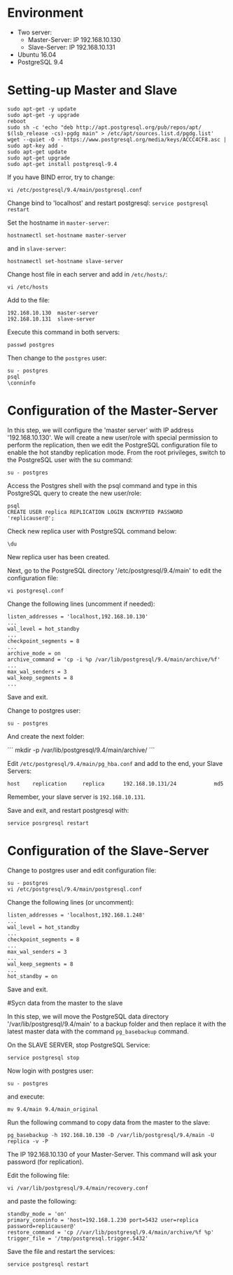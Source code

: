 # Environment

- Two server:
  - Master-Server: IP 192.168.10.130
  - Slave-Server:  IP 192.168.10.131
- Ubuntu 16.04
- PostgreSQL 9.4

# Setting-up Master and Slave

```
sudo apt-get -y update
sudo apt-get -y upgrade
reboot
sudo sh -c 'echo "deb http://apt.postgresql.org/pub/repos/apt/ $(lsb_release -cs)-pgdg main" > /etc/apt/sources.list.d/pgdg.list'
wget --quiet -O - https://www.postgresql.org/media/keys/ACCC4CF8.asc | sudo apt-key add -
sudo apt-get update
sudo apt-get upgrade
sudo apt-get install postgresql-9.4
```

If you have BIND error, try to change: 

```
vi /etc/postgresql/9.4/main/postgresql.conf
```

Change bind to 'localhost' and restart postgresql: `service postgresql restart`

Set the hostname in `master-server`:

```
hostnamectl set-hostname master-server
```

and in `slave-server`:

```
hostnamectl set-hostname slave-server
```

Change host file in each server and add in `/etc/hosts/`:

```
vi /etc/hosts
```	

Add to the file:

```
192.168.10.130	master-server
192.168.10.131	slave-server
```

Execute this command in both servers:	
	
```
passwd postgres
```

Then change to the `postgres` user:

```
su - postgres
psql
\conninfo
```

# Configuration of the Master-Server

In this step, we will configure the 'master server' with IP address '192.168.10.130'. 
We will create a new user/role with special permission to perform the replication, then we edit the PostgreSQL configuration file to enable the hot standby replication mode.
From the root privileges, switch to the PostgreSQL user with the su command:

```
su - postgres
```

Access the Postgres shell with the psql command and type in this PostgreSQL query to create the new user/role:

```
psql
CREATE USER replica REPLICATION LOGIN ENCRYPTED PASSWORD 'replicauser@';
```

Check new replica user with PostgreSQL command below:
```
\du
```
New replica user has been created.

Next, go to the PostgreSQL directory '/etc/postgresql/9.4/main' to edit the configuration file:

```
vi postgresql.conf
```

Change the following lines (uncomment if needed):

```
listen_addresses = 'localhost,192.168.10.130'
...
wal_level = hot_standby
...
checkpoint_segments = 8
...
archive_mode = on
archive_command = 'cp -i %p /var/lib/postgresql/9.4/main/archive/%f'
...
max_wal_senders = 3
wal_keep_segments = 8
...
```

Save and exit. 

Change to postgres user:

```
su - postgres
```
And create the next folder:

´´´
mkdir -p /var/lib/postgresql/9.4/main/archive/
´´´

Edit `/etc/postgresql/9.4/main/pg_hba.conf` and add to the end, your Slave Servers:

```
host    replication     replica      192.168.10.131/24            md5
```
Remember, your slave server is `192.168.10.131`.

Save and exit, and restart postgresql with:

```
service posrgresql restart
```

# Configuration of the Slave-Server

Change to postgres user and edit configuration file:

```
su - postgres
vi /etc/postgresql/9.4/main/postgresql.conf
```

Change the following lines (or uncomment):

```
listen_addresses = 'localhost,192.168.1.248'
...
wal_level = hot_standby
...
checkpoint_segments = 8
...
max_wal_senders = 3
...
wal_keep_segments = 8
...
hot_standby = on
```

Save and exit.

#Sycn data from the master to the slave

In this step, we will move the PostgreSQL data directory '/var/lib/postgresql/9.4/main' to a backup folder and then replace it with the latest master data with 
the command `pg_basebackup` command.

On the SLAVE SERVER, stop PostgreSQL Service:

```
service postgresql stop
```

Now login with postgres user:

```
su - postgres
```
and execute:

```
mv 9.4/main 9.4/main_original
```

Run the following command to copy data from the master to the slave:

```
pg_basebackup -h 192.168.10.130 -D /var/lib/postgresql/9.4/main -U replica -v -P
```
The IP 192.168.10.130 of your Master-Server. This command will ask your password (for replication).

Edit the following file:

```
vi /var/lib/postgresql/9.4/main/recovery.conf
```

and paste the following:

```
standby_mode = 'on'
primary_conninfo = 'host=192.168.1.230 port=5432 user=replica password=replicauser@'
restore_command = 'cp //var/lib/postgresql/9.4/main/archive/%f %p'
trigger_file = '/tmp/postgresql.trigger.5432'
```
Save the file and restart the services:

```
service postgresql restart
```




